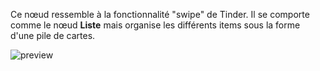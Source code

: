 Ce nœud ressemble à la fonctionnalité "swipe" de Tinder. Il se comporte comme le nœud **Liste** mais organise les différents items sous la forme d'une pile de cartes.

![preview](/images/swipe/preview.gif)
